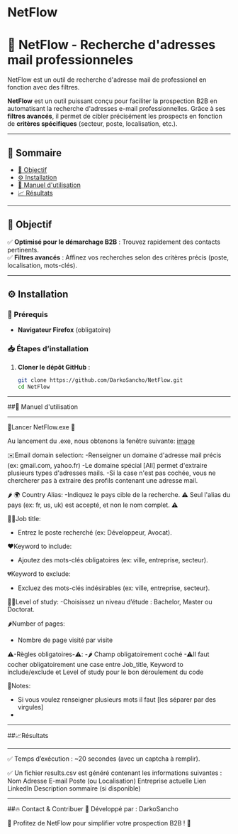 # NetFlow

# 🚀 NetFlow - Recherche d'adresses mail professionneles

NetFlow est un outil de recherche d'adresse mail de professionel en fonction avec des filtres.

**NetFlow** est un outil puissant conçu pour faciliter la prospection B2B en automatisant la recherche d'adresses e-mail professionnelles. Grâce à ses **filtres avancés**, il permet de cibler précisément les prospects en fonction de **critères spécifiques** (secteur, poste, localisation, etc.).

---

## 📖 Sommaire
- [🎯 Objectif](#-objectif)
- [⚙️ Installation](#️-installation)
- [📜 Manuel d'utilisation](#-manuel-dutilisation)
- [📈 Résultats](#-résultats)

---

## 🎯 Objectif

✅ **Optimisé pour le démarchage B2B** : Trouvez rapidement des contacts pertinents.  
✅ **Filtres avancés** : Affinez vos recherches selon des critères précis (poste, localisation, mots-clés).  

---

## ⚙️ Installation

### 📌 Prérequis
- **Navigateur Firefox** (obligatoire)

### 📥 Étapes d’installation
1. **Cloner le dépôt GitHub** :
   ```bash
   git clone https://github.com/DarkoSancho/NetFlow.git
   cd NetFlow


 ---

 ##📜 Manuel d'utilisation

 ---
🚀Lancer NetFlow.exe 🚀
  
 Au lancement du .exe, nous obtenons la fenêtre suivante:
   [image](https://github.com/user-attachments/assets/b8e08908-7471-4940-b64f-62a07d2b07d6)
   

✉️Email domain selection: 
-Renseigner un domaine d'adresse mail précis (ex: gmail.com, yahoo.fr)
-Le domaine spécial [All] permet d'extraire plusieurs types d'adresses mails.
-Si la case n'est pas cochée, vous ne chercherer pas à extraire des profils contenant une adresse mail.

🌶️ 🌍 Country Alias:
-Indiquez le pays cible de la recherche.
⚠️ Seul l'alias du pays (ex: fr, us, uk) est accepté, et non le nom complet. ⚠️

👩‍🏭Job title:
- Entrez le poste recherché (ex: Développeur, Avocat).
  
❤️Keyword to include:
- Ajoutez des mots-clés obligatoires (ex: ville, entreprise, secteur).

💔Keyword to exclude:
- Excluez des mots-clés indésirables (ex: ville, entreprise, secteur).

👨‍🎓Level of study:
-Choisissez un niveau d’étude : Bachelor, Master ou Doctorat.

🌶️Number of pages:
- Nombre de page visité par visite

⚠️-Règles obligatoires-⚠️:
-🌶️ Champ obligatoirement coché
-⚠Il faut cocher obligatoirement une case entre Job_title, Keyword to include/exclude et Level of study pour le bon déroulement du code

📝Notes:
- Si vous voulez renseigner plusieurs mots il faut [les séparer par des virgules]
- 
 ---

  ##📈Résultats

 ---
✅ Temps d’exécution : ~20 secondes (avec un captcha à remplir).

✅ Un fichier results.csv est généré contenant les informations suivantes :
Nom
Adresse E-mail
Poste (ou Localisation)
Entreprise actuelle
Lien LinkedIn
Description sommaire (si disponible)


---
  ##🔥 Contact & Contribuer
📌 Développé par : DarkoSancho

🚀 Profitez de NetFlow pour simplifier votre prospection B2B ! 🎯
